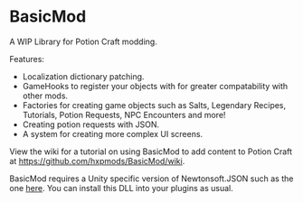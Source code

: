 # BasicMod
 A WIP Library for Potion Craft modding.

Features:

* Localization dictionary patching.
* GameHooks to register your objects with for greater compatability with other mods.
* Factories for creating game objects such as Salts, Legendary Recipes, Tutorials, Potion Requests, NPC Encounters and more!
* Creating potion requests with JSON.
* A system for creating more complex UI screens.


View the wiki for a tutorial on using BasicMod to add content to Potion Craft at https://github.com/hxpmods/BasicMod/wiki.

BasicMod requires a Unity specific version of Newtonsoft.JSON such as the one [here]( https://github.com/jilleJr/Newtonsoft.Json-for-Unity/releases).
You can install this DLL into your plugins as usual.
